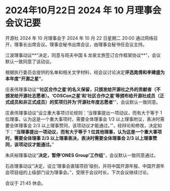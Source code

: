 # 2024年10月22日 2024 年 10 月理事会会议记要

开源社 2024 年 10 月理事会于 2024 年 10 月 22 日星期二 20:00 通过网络召开，理事长出席会议。理事会秘书出席会议，由理事会秘书任会议主持。

江波理事动议**“决定，同意与班夫中国 & 龙泉文旅签订合作框架协议**”，会议默认一致同意了该动议。

根据执行委员会提供的名单和相关文字材料，经会议讨论决定**评选晁倩和李建盛为本年度“开源之星”**。

庄表伟理事动议“**‘社区合作之星’的名义保留，只颁发给开源社之外的贡献者（不颁发给开源社志愿者）。‘COSCon之星’和‘社区合作之星’等颁布给开源社成员（正式成员和非正式成员）的奖项归并为‘开源社年度志愿者’**”，会议默认一致同意。

庄表伟理事动议“设立重大事项讨论规则：‘当理事提出一项动议，而有大于等于 1 位理事，认为这是一个重大事项时，需要全体理事会 1/3 以上理事附议，表决时需要全体理事会 2/3 以上理事赞同，该项动议才能通过。’”，经辩论和修改，决定如下：“**当理事提出一项动议，而有大于等于 1 位其他理事，认为这是一个重大事项时，需要全体理事 2/3 以上理事表决，表决时需要全体理事会 2/3 以上理事赞同，该项动议才能通过。**”

朱庆裕理事动议“**决定，暂停‘ONES Group’工作组**”，会议默认一致同意通过。

石垚理事动议“决定，设立‘理事会直辖项目’级别，并将中国开源年报、中国开源年会项目组的上级部门设为理事会。”，受限于会议时长，下次会议继续讨论。

会议于 21:45 休会。